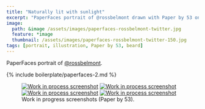 ```yaml
---
title: "Naturally lit with sunlight"
excerpt: "PaperFaces portrait of @rossbelmont drawn with Paper by 53 on an iPad."
image: 
  path: &image /assets/images/paperfaces-rossbelmont-twitter.jpg 
  feature: *image
  thumbnail: /assets/images/paperfaces-rossbelmont-twitter-150.jpg
tags: [portrait, illustration, Paper by 53, beard]
---
```


PaperFaces portrait of [@rossbelmont](http://twitter.com/rossbelmont).

{% include boilerplate/paperfaces-2.md %}

<figure class="half">
	<a href="{{ site.url }}/assets/images/paperfaces-rossbelmont-process-1-lg.jpg"><img src="{{ site.url }}/assets/images/paperfaces-rossbelmont-process-1-600.jpg" alt="Work in process screenshot"></a>
	<a href="{{ site.url }}/assets/images/paperfaces-rossbelmont-process-2-lg.jpg"><img src="{{ site.url }}/assets/images/paperfaces-rossbelmont-process-2-600.jpg" alt="Work in process screenshot"></a>
	<a href="{{ site.url }}/assets/images/paperfaces-rossbelmont-process-3-lg.jpg"><img src="{{ site.url }}/assets/images/paperfaces-rossbelmont-process-3-600.jpg" alt="Work in process screenshot"></a>
	<a href="{{ site.url }}/assets/images/paperfaces-rossbelmont-process-4-lg.jpg"><img src="{{ site.url }}/assets/images/paperfaces-rossbelmont-process-4-600.jpg" alt="Work in process screenshot"></a>
	<figcaption>Work in progress screenshots (Paper by 53).</figcaption>
</figure>
